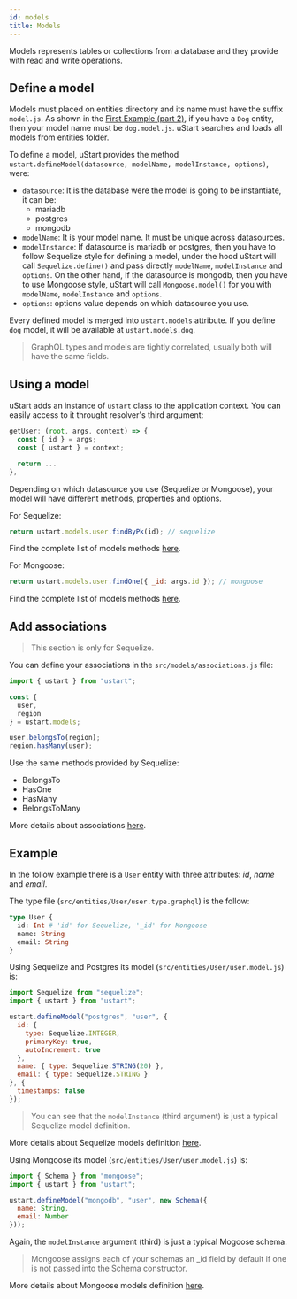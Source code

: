 ```yaml
---
id: models
title: Models
---
```


Models represents tables or collections from a database and they provide with read and write operations.

## Define a model

Models must placed on entities directory and its name must have the suffix `model.js`. As shown in the [First Example (part 2)](first-example-2.md#define-a-model), if you have a `Dog` entity, then your model name must be `dog.model.js`. uStart searches and loads all models from entities folder.

To define a model, uStart provides the method `ustart.defineModel(datasource, modelName, modelInstance, options)`, were:

* `datasource`: It is the database were the model is going to be instantiate, it can be:
  * mariadb
  * postgres
  * mongodb
* `modelName`: It is your model name. It must be unique across datasources.
* `modelInstance`: If datasource is mariadb or postgres, then you have to follow Sequelize style for defining a model, under the hood uStart will call `Sequelize.define()` and pass directly `modelName`, `modelInstance` and `options`. On the other hand, if the datasource is mongodb, then you have to use Mongoose style, uStart will call `Mongoose.model()` for you with `modelName`, `modelInstance` and `options`.
* `options`: options value depends on which datasource you use.

Every defined model is merged into `ustart.models` attribute. If you define `dog` model, it will be available at `ustart.models.dog`.

> GraphQL types and models are tightly correlated, usually both will have the same fields.

## Using a model

uStart adds an instance of `ustart` class to the application context. You can easily access to it throught resolver's third argument:

```js
getUser: (root, args, context) => {
  const { id } = args;
  const { ustart } = context;

  return ...
},
```

Depending on which datasource you use (Sequelize or Mongoose), your model will have different methods, properties and options.

For Sequelize:

```js
return ustart.models.user.findByPk(id); // sequelize
```

Find the complete list of models methods [here](http://docs.sequelizejs.com/manual/models-usage.html).

For Mongoose:

```js
return ustart.models.user.findOne({ _id: args.id }); // mongoose
```

Find the complete list of models methods [here](https://mongoosejs.com/docs/models.html).

## Add associations

> This section is only for Sequelize.

You can define your associations in the `src/models/associations.js` file:

```js
import { ustart } from "ustart";

const {
  user,
  region
} = ustart.models;

user.belongsTo(region);
region.hasMany(user);
```

Use the same methods provided by Sequelize:

* BelongsTo
* HasOne
* HasMany
* BelongsToMany

More details about associations [here](http://docs.sequelizejs.com/manual/associations.html).

## Example

In the follow example there is a `User` entity with three attributes: *id*, *name* and *email*.

The type file (`src/entities/User/user.type.graphql`) is the follow:

```graphql
type User {
  id: Int # 'id' for Sequelize, '_id' for Mongoose
  name: String
  email: String
}
```

Using Sequelize and Postgres its model (`src/entities/User/user.model.js`) is:

```js
import Sequelize from "sequelize";
import { ustart } from "ustart";

ustart.defineModel("postgres", "user", {
  id: {
    type: Sequelize.INTEGER,
    primaryKey: true,
    autoIncrement: true
  },
  name: { type: Sequelize.STRING(20) },
  email: { type: Sequelize.STRING }
}, {
  timestamps: false
});
```

> You can see that the `modelInstance` (third argument) is just a typical Sequelize model definition.

More details about Sequelize models definition [here](http://docs.sequelizejs.com/manual/models-definition.html).

Using Mongoose its model (`src/entities/User/user.model.js`) is:

```js
import { Schema } from "mongoose";
import { ustart } from "ustart";

ustart.defineModel("mongodb", "user", new Schema({
  name: String,
  email: Number
}));
```

Again, the `modelInstance` argument (third) is just a typical Mogoose schema.

> Mongoose assigns each of your schemas an \_id field by default if one is not passed into the Schema constructor.

More details about Mongoose models definition [here](https://mongoosejs.com/docs/guide.html).

